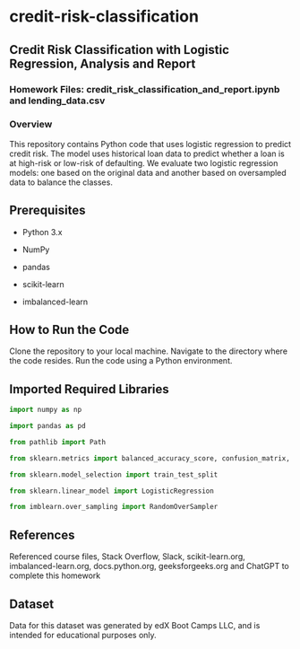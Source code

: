 # credit-risk-classification

## Credit Risk Classification with Logistic Regression, Analysis and Report

### Homework Files: credit_risk_classification_and_report.ipynb and lending_data.csv

### Overview
This repository contains Python code that uses logistic regression to predict credit risk. The model uses historical loan data to predict whether a loan is at high-risk or low-risk of defaulting. We evaluate two logistic regression models: one based on the original data and another based on oversampled data to balance the classes.

## Prerequisites
- Python 3.x
  
- NumPy
  
- pandas
  
- scikit-learn
  
- imbalanced-learn

## How to Run the Code
Clone the repository to your local machine.
Navigate to the directory where the code resides.
Run the code using a Python environment.

## Imported Required Libraries
```python
import numpy as np

import pandas as pd

from pathlib import Path

from sklearn.metrics import balanced_accuracy_score, confusion_matrix, classification_report

from sklearn.model_selection import train_test_split

from sklearn.linear_model import LogisticRegression

from imblearn.over_sampling import RandomOverSampler
```

## References
Referenced course files, Stack Overflow, Slack, scikit-learn.org, imbalanced-learn.org, docs.python.org, geeksforgeeks.org and ChatGPT to complete this homework

## Dataset
Data for this dataset was generated by edX Boot Camps LLC, and is intended for educational purposes only.
